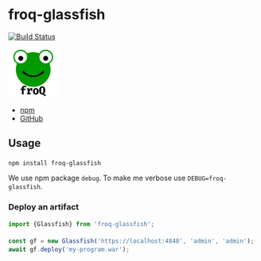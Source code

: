 # froq-glassfish

[![Build Status](https://travis-ci.org/DaAitch/froq.svg?branch=master)](https://travis-ci.org/DaAitch/froq)

<img src="froq.png" width="100" alt="froQ logo" />

- [npm](https://www.npmjs.com/package/froq-glassfish)
- [GitHub](https://github.com/DaAitch/froq/tree/master/packages/froq-glassfish)

## Usage

`npm install froq-glassfish`

We use npm package `debug`. To make me verbose use `DEBUG=froq-glassfish`.


### Deploy an artifact

```js
import {Glassfish} from 'froq-glassfish';

const gf = new Glassfish('https://localhost:4848', 'admin', 'admin');
await gf.deploy('my-program.war');
```
